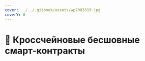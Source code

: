 ```yaml
---
cover: ../../.gitbook/assets/wp7083319.jpg
coverY: 0
---
```


# 🤞 Кроссчейновые бесшовные смарт-контракты

